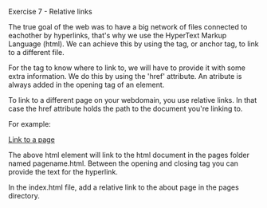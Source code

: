 Exercise 7  - Relative links

The true goal of the web was to have a big network of files connected to eachother by hyperlinks, that's why we use the HyperText Markup Language (html).
We can achieve this by using the <a> tag, or anchor tag, to link to a different file. 

For the <a> tag to know where to link to, we will have to provide it with some extra information. We do this by using the 'href' attribute. An atribute is always added in the opening tag of an element.

To link to a different page on your webdomain, you use relative links. In that case the href attribute holds the path to the document you're linking to.

For example:

<a href="./pages/pagename.html">Link to a page</a>

The above html element will link to the html document in the pages folder named pagename.html. Between the opening and closing tag you can provide the text for the hyperlink.

In the index.html file, add a relative link to the about page in the pages directory.